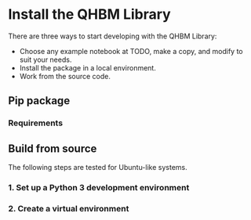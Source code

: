 # Install the QHBM Library

There are three ways to start developing with the QHBM Library:
* Choose any example notebook at TODO, make a copy, and modify to suit your needs.
* Install the package in a local environment.
* Work from the source code.

## Pip package

### Requirements

## Build from source

The following steps are tested for Ubuntu-like systems.

### 1. Set up a Python 3 development environment


### 2. Create a virtual environment
